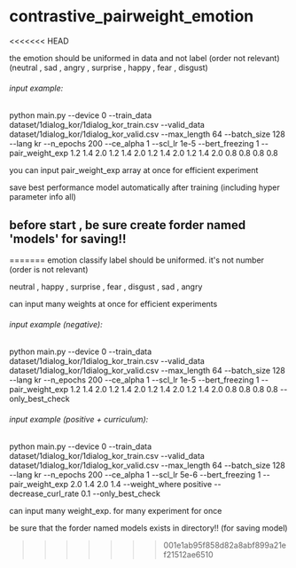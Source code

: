# contrastive_pairweight_emotion

<<<<<<< HEAD

the emotion should be uniformed in data and not label (order not relevant)
(neutral , sad , angry , surprise , happy , fear , disgust)

###### input example: 
python main.py --device 0 --train_data dataset/1dialog_kor/1dialog_kor_train.csv --valid_data dataset/1dialog_kor/1dialog_kor_valid.csv 
--max_length 64 --batch_size 128 --lang kr --n_epochs 200  --ce_alpha 1 --scl_lr 1e-5 --bert_freezing 1 
--pair_weight_exp 1.2 1.4 2.0  1.2 1.4 2.0  1.2 1.4 2.0  1.2 1.4 2.0 0.8 0.8 0.8 0.8

you can input pair_weight_exp array at once for efficient experiment

save best performance model automatically after training (including hyper parameter info all)


before start , be sure create forder named 'models' for saving!!
---
=======
emotion classify label should be uniformed. it's not number (order is not relevant)

neutral , happy , surprise , fear , disgust , sad , angry

can input many weights at once for efficient experiments

###### input example (negative): 
python main.py --device 0 --train_data dataset/1dialog_kor/1dialog_kor_train.csv --valid_data dataset/1dialog_kor/1dialog_kor_valid.csv --max_length 64 --batch_size 128 --lang kr --n_epochs 200 --ce_alpha 1 --scl_lr 1e-5 --bert_freezing 1 --pair_weight_exp 1.2 1.4 2.0 1.2 1.4 2.0 1.2 1.4 2.0 1.2 1.4 2.0 0.8 0.8 0.8 0.8 --only_best_check

###### input example (positive + curriculum):
python main.py --device 0 --train_data dataset/1dialog_kor/1dialog_kor_train.csv --valid_data dataset/1dialog_kor/1dialog_kor_valid.csv --max_length 64 --batch_size 128 --lang kr --n_epochs 200  --ce_alpha 1 --scl_lr 5e-6 --bert_freezing 1 --pair_weight_exp 2.0 1.4 2.0 1.4  --weight_where positive --decrease_curl_rate 0.1 --only_best_check


can input many weight_exp. for many experiment for once


be sure that the forder named models exists in directory!! (for saving model)
>>>>>>> 001e1ab95f858d82a8abf899a21ef21512ae6510
